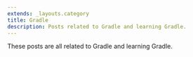 ```yaml
---
extends: _layouts.category
title: Gradle
description: Posts related to Gradle and learning Gradle.
---
```


These posts are all related to Gradle and learning Gradle.
